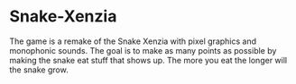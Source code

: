 # Snake-Xenzia
The game is a remake of the Snake Xenzia with pixel graphics and monophonic sounds. The goal is to make as many points as possible by making the snake eat stuff that shows up. The more you eat the longer will the snake grow.
